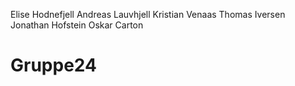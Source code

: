 Elise Hodnefjell
Andreas Lauvhjell
Kristian Venaas
Thomas Iversen
Jonathan Hofstein
Oskar Carton
# Gruppe24

